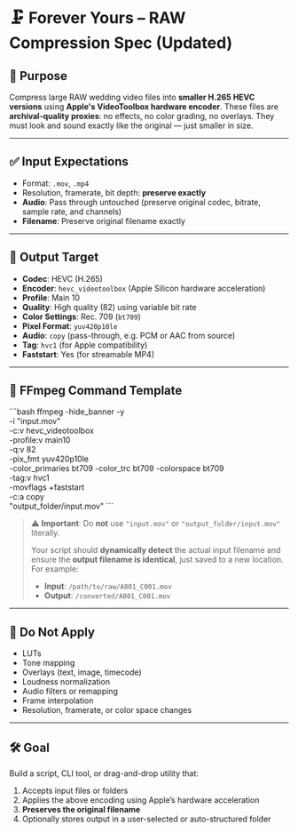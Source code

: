 # 🗜️ Forever Yours – RAW Compression Spec (Updated)

## 🎯 Purpose

Compress large RAW wedding video files into **smaller H.265 HEVC versions** using **Apple's VideoToolbox hardware encoder**. These files are **archival-quality proxies**: no effects, no color grading, no overlays. They must look and sound exactly like the original — just smaller in size.

---

## ✅ Input Expectations

- Format: `.mov`, `.mp4`
- Resolution, framerate, bit depth: **preserve exactly**
- **Audio**: Pass through untouched (preserve original codec, bitrate, sample rate, and channels)
- **Filename**: Preserve original filename exactly

---

## 🧪 Output Target

- **Codec**: HEVC (H.265)
- **Encoder**: `hevc_videotoolbox` (Apple Silicon hardware acceleration)
- **Profile**: Main 10
- **Quality**: High quality (82) using variable bit rate
- **Color Settings**: Rec. 709 (`bt709`)
- **Pixel Format**: `yuv420p10le`
- **Audio**: `copy` (pass-through, e.g. PCM or AAC from source)
- **Tag**: `hvc1` (for Apple compatibility)
- **Faststart**: Yes (for streamable MP4)

---

## 🧾 FFmpeg Command Template

\`\`\`bash
ffmpeg -hide_banner -y \
-i "input.mov" \
-c:v hevc_videotoolbox \
-profile:v main10 \
-q:v 82 \
-pix_fmt yuv420p10le \
-color_primaries bt709 -color_trc bt709 -colorspace bt709 \
-tag:v hvc1 \
-movflags +faststart \
-c:a copy \
"output_folder/input.mov"
\`\`\`

> ⚠️ **Important**: Do **not** use `"input.mov"` or `"output_folder/input.mov"` literally.
>
> Your script should **dynamically detect** the actual input filename and ensure the **output filename is identical**, just saved to a new location. For example:
>
> - **Input**: `/path/to/raw/A001_C001.mov`
> - **Output**: `/converted/A001_C001.mov`

---

## 🛑 Do Not Apply

- LUTs
- Tone mapping
- Overlays (text, image, timecode)
- Loudness normalization
- Audio filters or remapping
- Frame interpolation
- Resolution, framerate, or color space changes

---

## 🛠 Goal

Build a script, CLI tool, or drag-and-drop utility that:
1. Accepts input files or folders
2. Applies the above encoding using Apple’s hardware acceleration
3. **Preserves the original filename**
4. Optionally stores output in a user-selected or auto-structured folder
